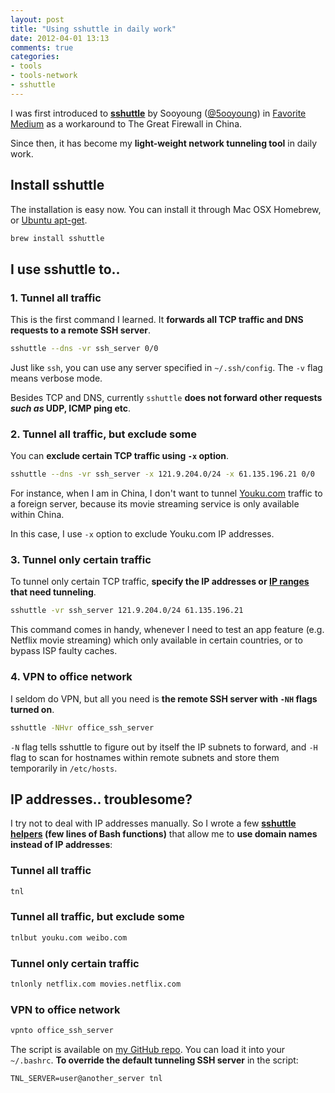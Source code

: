 ```yaml
---
layout: post
title: "Using sshuttle in daily work"
date: 2012-04-01 13:13
comments: true
categories: 
- tools
- tools-network
- sshuttle
---
```


I was first introduced to [**sshuttle**](https://github.com/apenwarr/sshuttle) by Sooyoung ([@5ooyoung](https://twitter.com/#!/5ooyoung)) in [Favorite Medium](http://favoritemedium.com/) 
as a workaround to The Great Firewall in China.

Since then, it has become my **light-weight network tunneling tool** in daily work. 

Install sshuttle
------
The installation is easy now. You can install it through Mac OSX Homebrew, or [Ubuntu apt-get](http://packages.ubuntu.com/precise/sshuttle).

```bash
brew install sshuttle
```

I use sshuttle to..
------

### 1. Tunnel all traffic 

This is the first command I learned.
It **forwards all TCP traffic and DNS requests to a remote SSH server**.

```bash
sshuttle --dns -vr ssh_server 0/0
```
Just like `ssh`, you can use any server specified in `~/.ssh/config`. 
The `-v` flag means verbose mode. 

Besides TCP and DNS, currently `sshuttle` **does not forward other requests 
_such as_ UDP, ICMP ping etc**.

### 2. Tunnel all traffic, but exclude some 
You can **exclude certain TCP traffic using `-x` option**.

```bash
sshuttle --dns -vr ssh_server -x 121.9.204.0/24 -x 61.135.196.21 0/0 
```

For instance, when I am in China, I don't want to tunnel 
[Youku.com](http://youku.com) traffic to a foreign server,
because its movie streaming service is only available within China. 

In this case, I use `-x` option to exclude Youku.com IP addresses.

### 3. Tunnel only certain traffic

To tunnel only certain TCP traffic, **specify the IP addresses 
or [IP ranges](http://www.subnet-calculator.com/cidr.php) that need tunneling**.

```bash
sshuttle -vr ssh_server 121.9.204.0/24 61.135.196.21 
```

This command comes in handy, whenever I need to test an app feature (e.g. Netflix movie streaming)
which only available in certain countries, or to bypass ISP faulty caches.

### 4. VPN to office network

I seldom do VPN, but all you need is **the remote SSH server with `-NH` flags turned on**. 

```bash
sshuttle -NHvr office_ssh_server
```

`-N` flag tells sshuttle to figure out by itself the IP subnets to forward, 
and `-H` flag to scan for hostnames within remote subnets and store them temporarily in `/etc/hosts`. 


IP addresses.. troublesome?
-----
I try not to deal with IP addresses manually. So I wrote a few 
**[sshuttle helpers](https://github.com/teohm/dotfiles/blob/master/.bashrc.d/sshuttle_helpers)
(few lines of Bash functions)** that allow me to **use domain names instead of IP addresses**:

### Tunnel all traffic 
```bash
tnl
```

### Tunnel all traffic, but exclude some 
```bash
tnlbut youku.com weibo.com
```

### Tunnel only certain traffic
```bash
tnlonly netflix.com movies.netflix.com
```

### VPN to office network
```bash
vpnto office_ssh_server
```

The script is available on [my GitHub repo](https://github.com/teohm/dotfiles/blob/master/.bashrc.d/sshuttle_helpers).
You can load it into your `~/.bashrc`. **To override the default tunneling SSH server** in the script:
```
TNL_SERVER=user@another_server tnl
```

